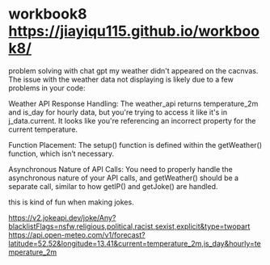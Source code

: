 # workbook8 https://jiayiqu115.github.io/workbook8/
problem solving with chat gpt my weather didn't appeared on the cacnvas.
The issue with the weather data not displaying is likely due to a few problems in your code:

Weather API Response Handling: The weather_api returns temperature_2m and is_day for hourly data, but you're trying to access it like it's in j_data.current. It looks like you're referencing an incorrect property for the current temperature.

Function Placement: The setup() function is defined within the getWeather() function, which isn’t necessary.

Asynchronous Nature of API Calls: You need to properly handle the asynchronous nature of your API calls, and getWeather() should be a separate call, similar to how getIP() and getJoke() are handled.

this is kind of fun when making jokes.

https://v2.jokeapi.dev/joke/Any?blacklistFlags=nsfw,religious,political,racist,sexist,explicit&type=twopart
https://api.open-meteo.com/v1/forecast?latitude=52.52&longitude=13.41&current=temperature_2m,is_day&hourly=temperature_2m
